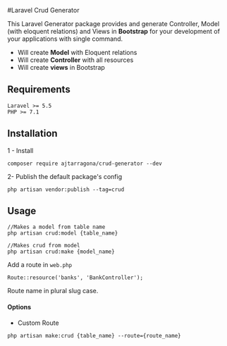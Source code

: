 #Laravel Crud Generator

This Laravel Generator package provides and generate Controller, Model (with eloquent relations) and Views in **Bootstrap** for your development of your applications with single command.

- Will create **Model** with Eloquent relations
- Will create **Controller** with all resources
- Will create **views** in Bootstrap

## Requirements
    Laravel >= 5.5
    PHP >= 7.1

## Installation
1 - Install
```
composer require ajtarragona/crud-generator --dev
```
2- Publish the default package's config
```
php artisan vendor:publish --tag=crud
```

## Usage
```
//Makes a model from table name
php artisan crud:model {table_name}

//Makes crud from model
php artisan crud:make {model_name}

```

Add a route in `web.php`
```
Route::resource('banks', 'BankController');
```
Route name in plural slug case.

#### Options
 - Custom Route
```
php artisan make:crud {table_name} --route={route_name}
```
